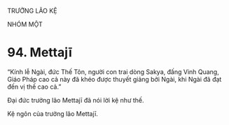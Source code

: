 TRƯỞNG LÃO KỆ

NHÓM MỘT

# 94. Mettajī

“Kính lễ Ngài, đức Thế Tôn, người con trai dòng Sakya, đấng Vinh Quang, Giáo Pháp cao cả này đã khéo được thuyết giảng bởi Ngài, khi Ngài đã đạt đến vị thế cao cả.”

Đại đức trưởng lão Mettajī đã nói lời kệ như thế.

Kệ ngôn của trưởng lão Mettajī.
